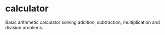 # calculator

 Basic arithmetic calculator solving addition, subtraction, multiplication and division problems.
